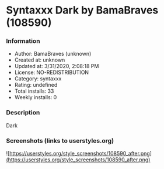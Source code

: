 # Syntaxxx Dark  by BamaBraves (108590)

### Information
- Author: BamaBraves (unknown)
- Created at: unknown
- Updated at: 3/31/2020, 2:08:18 PM
- License: NO-REDISTRIBUTION
- Category: syntaxxx
- Rating: undefined
- Total installs: 33
- Weekly installs: 0


### Description
Dark


### Screenshots (links to userstyles.org)
![https://userstyles.org/style_screenshots/108590_after.png](https://userstyles.org/style_screenshots/108590_after.png)


